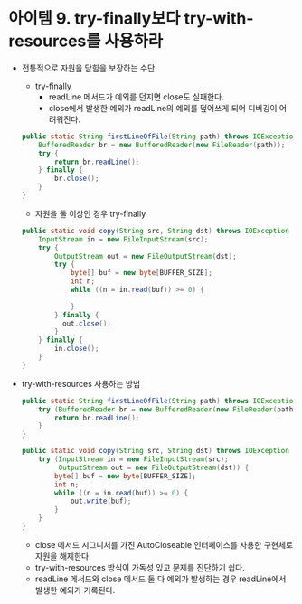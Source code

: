 # 아이템 9. try-finally보다 try-with-resources를 사용하라

- 전통적으로 자원을 닫힘을 보장하는 수단
    - try-finally
        - readLine 메서드가 예외를 던지면 close도 실패한다.
        - close에서 발생한 예외가 readLine의 예외를 덮어쓰게 되어 디버깅이 어려워진다.

    ```java
    public static String firstLineOfFile(String path) throws IOException {
        BufferedReader br = new BufferedReader(new FileReader(path));
        try {
            return br.readLine();
        } finally {
            br.close();
        }
    }
    ```

    - 자원을 둘 이상인 경우 try-finally

    ```java
    public static void copy(String src, String dst) throws IOException {
        InputStream in = new FileInputStream(src);
        try {
            OutputStream out = new FileOutputStream(dst);
            try {
                byte[] buf = new byte[BUFFER_SIZE];
                int n;
                while ((n = in.read(buf)) >= 0) {
                    
                }
            } finally {
              out.close();  
            }
        } finally {
            in.close();
        }
    }
    ```

- try-with-resources 사용하는 방법

    ```java
    public static String firstLineOfFile(String path) throws IOException {
        try (BufferedReader br = new BufferedReader(new FileReader(path))) {
            return br.readLine();
        }
    }

    public static void copy(String src, String dst) throws IOException {
        try (InputStream in = new FileInputStream(src);
             OutputStream out = new FileOutputStream(dst)) {
            byte[] buf = new byte[BUFFER_SIZE];
            int n;
            while ((n = in.read(buf)) >= 0) {
                out.write(buf);
            }
        }
    }
    ```

    - close 메서드 시그니처를 가진 AutoCloseable 인터페이스를 사용한 구현체로 자원을 해제한다.
    - try-with-resources 방식이 가독성 있고 문제를 진단하기 쉽다.
    - readLine 메서드와 close 메서드 둘 다 예외가 발생하는 경우 readLine에서 발생한 예외가 기록된다.
